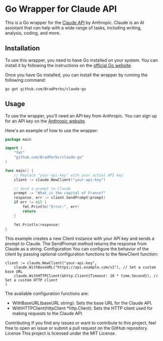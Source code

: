 # Go Wrapper for Claude API

This is a Go wrapper for the [Claude API](https://www.anthropic.com/product) by Anthropic. Claude is an AI assistant that can help with a wide range of tasks, including writing, analysis, coding, and more.

## Installation

To use this wrapper, you need to have Go installed on your system. You can install it by following the instructions on the [official Go website](https://golang.org/doc/install).

Once you have Go installed, you can install the wrapper by running the following command:
```
go get github.com/BradPerbs/claude-go
```

## Usage

To use the wrapper, you'll need an API key from Anthropic. You can sign up for an API key on the [Anthropic website](https://www.anthropic.com/product).

Here's an example of how to use the wrapper:

```go
package main

import (
	"fmt"
	"github.com/BradPerbs/claude-go"
)

func main() {
	// Replace "your-api-key" with your actual API key
	client := claude.NewClient("your-api-key")

	// Send a prompt to Claude
	prompt := "What is the capital of France?"
	response, err := client.SendPrompt(prompt)
	if err != nil {
		fmt.Println("Error:", err)
		return
	}

	fmt.Println(response)
}

```


This example creates a new Client instance with your API key and sends a prompt to Claude. The SendPrompt method returns the response from Claude as a string.
Configuration
You can configure the behavior of the client by passing optional configuration functions to the NewClient function:

```
client := claude.NewClient("your-api-key",
    claude.WithBaseURL("https://api.example.com/v1"), // Set a custom base URL
    claude.WithHTTPClient(&http.Client{Timeout: 10 * time.Second}), // Set a custom HTTP client
)
```

The available configuration functions are:

- WithBaseURL(baseURL string): Sets the base URL for the Claude API.
- WithHTTPClient(httpClient *http.Client): Sets the HTTP client used for making requests to the Claude API.

Contributing
If you find any issues or want to contribute to this project, feel free to open an issue or submit a pull request on the GitHub repository.
License
This project is licensed under the MIT License.
